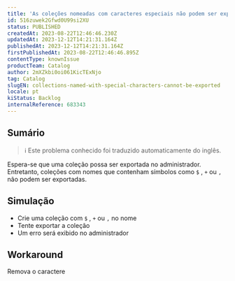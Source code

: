```yaml
---
title: 'As coleções nomeadas com caracteres especiais não podem ser exportadas'
id: 516zuwek2Gfwd0U99si2XU
status: PUBLISHED
createdAt: 2023-08-22T12:46:46.230Z
updatedAt: 2023-12-12T14:21:31.164Z
publishedAt: 2023-12-12T14:21:31.164Z
firstPublishedAt: 2023-08-22T12:46:46.895Z
contentType: knownIssue
productTeam: Catalog
author: 2mXZkbi0oi061KicTExNjo
tag: Catalog
slugEN: collections-named-with-special-characters-cannot-be-exported
locale: pt
kiStatus: Backlog
internalReference: 683343
---
```


## Sumário

>ℹ️ Este problema conhecido foi traduzido automaticamente do inglês.


Espera-se que uma coleção possa ser exportada no administrador. Entretanto, coleções com nomes que contenham símbolos como `$` , `+` ou `,` não podem ser exportadas.

## Simulação



- Crie uma coleção com `$` , `+` ou `,` no nome
- Tente exportar a coleção
- Um erro será exibido no administrador



## Workaround


Remova o caractere




